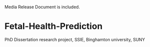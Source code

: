 Media Release Document is included. 

# Fetal-Health-Prediction
PhD Dissertation research project, SSIE, Binghamton university, SUNY 
